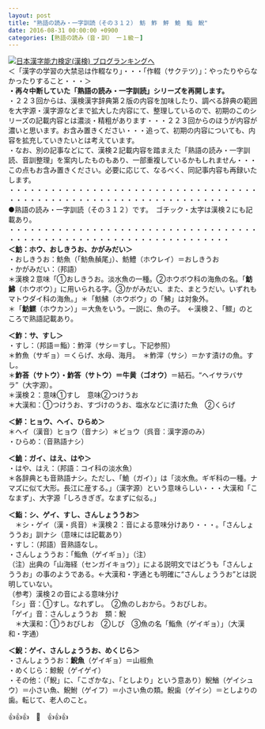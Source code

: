 ```yaml
---
layout: post
title: "熟語の読み・一字訓読（その３１２）　魴　鮓　鮃　鮠　鮨　鯢"
date: 2016-08-31 00:00:00 +0900
categories: [熟語の読み（音・訓）　ー１級－]
---
```


[![](/syuusyuu9701/assets/images/熟語の読み・一字訓読（その３１２）-魴-鮓-鮃-鮠-鮨-鯢-br_c_3028_1.gif)](http://blog.with2.net/link.php?1659096:3028 "日本漢字能力検定(漢検) ブログランキングへ")[日本漢字能力検定(漢検) ブログランキングへ](http://blog.with2.net/link.php?1659096:3028)  
＜「漢字の学習の大禁忌は作輟なり」・・・「作輟（サクテツ）」：やったりやらなかったりすること・・・＞  
**・再々中断していた「熟語の読み・一字訓読」シリーズを再開します。**  
・２２３回からは、漢検漢字辞典第２版の内容を加味したり、調べる辞典の範囲を大字源・漢字源などまで拡大した内容にて、整理しているので、初期のこのシリーズの記載内容とは濃淡・精粗があります・・・２２３回からのほうが内容が濃いと思います。お含み置きください・・・追って、初期の内容についても、内容を拡充していきたいとは考えています。  
・なお、別の記事などにて、漢検２記載内容を踏まえた「熟語の読み・一字訓読、音訓整理」を案内したものもあり、一部重複しているかもしれません・・・この点もお含み置きください。必要に応じて、なるべく、同記事内容も再録いたします。  
・・・・・・・・・・・・・・・・・・・・・・・・・・・・・・・・・・・・・・・・・・・・・・・・・・・・・・・・・・・・・・・・・・・・  
●熟語の読み・一字訓読（その３１２）です。　ゴチック・太字は漢検２にも記載あり。  
・・・・・・・・・・・・・・・・・・・・・・・・・・・・・・・・・・・・・・・・・・・・・・・・・・・・・・・・・・・・・・・・・・・・  
**＜魴：ホウ、おしきうお、かがみだい＞**  
・おしきうお：魴魚（「魴魚赬尾」）、魴鱧（ホウレイ）＝おしきうお  
・かがみだい：（邦語）  
＊漢検２意味「①おしきうお。淡水魚の一種。②ホウボウ科の海魚の名。「**魴鮄**（ホウボウ）」に用いられる字。③かがみだい、また、まとうだい。いずれもマトウダイ科の海魚。」＊「魴鮄（ホウボウ」の「鮄」は対象外。  
＊「**魴鰥**（ホウカン）」＝大魚をいう。一説に、魚の子。　←漢検２、「鰥」のところで熟語記載あり。  
  
**＜鮓：サ、すし＞**  
・すし：（邦語＝鮨）：鮓滓（サシ＝すし。下記参照）  
＊鮓魚（サギョ）＝くらげ、水母、海月。　＊鮓滓（サシ）＝かす漬けの魚。すし。  
＊**鮓荅（サトウ）・鮓答（サトウ）＝牛黄（ゴオウ）**＝結石。“ヘイサラバサラ”（大字源）。  
＊漢検２：意味①すし　意味②つけうお  
＊大漢和：①つけうお、すづけのうお、塩水などに漬けた魚　②くらげ  
  
**＜鮃：ヒョウ、ヘイ、ひらめ＞**  
＊ヘイ（漢音）ヒョウ（音ナシ）＊ビョウ（呉音：漢字源のみ）  
・ひらめ：（音熟語ナシ）  
  
**＜鮠：ガイ、はえ、はや＞**　  
・はや、はえ：（邦語：コイ科の淡水魚）  
＊各辞典とも音熟語ナシ。ただし、「鮠（ガイ）」は「淡水魚。ギギ科の一種。ナマズに似て大形。長江に産する。」（漢字源）という意味らしい・・・大漢和「こなまず」、大字源「しろきぎぎ。なまずに似る。」  
  
**＜鮨：シ、ゲイ、すし、さんしょううお＞**  
　＊シ・ゲイ（漢・呉音）＊漢検２：音による意味分けあり・・・。「さんしょううお」訓ナシ（意味には記載あり）  
・すし：（邦語）音熟語なし。  
・さんしょううお：「鮨魚（ゲイギョ）」（注）  
（注）出典の「山海経（センガイキョウ）」による説明文ではどうも「さんしょううお」の事のようである。←大漢和・字通とも明確に“さんしょううお”とは説明していない。  
（参考）漢検２の音による意味分け  
「シ」音：①すし。なれずし。　②魚のしおから。うおびしお。  
「ゲイ」音：さんしょううお　類：鯢  
　＊大漢和：①うおびしお　②しび　③魚の名「鮨魚（ゲイギョ）」（大漢和・字通）  
  
**＜鯢：ゲイ、さんしょううお、めくじら＞**  
・さんしょううお：**鯢魚**（ゲイギョ）＝山椒魚  
・めくじら：鯨鯢（ゲイゲイ）  
・その他：（「鯢」に、「こざかな」、「としより」という意あり）鯢鰌（ゲイシュウ）＝小さい魚、鯢鮒（ゲイフ）＝小さい魚の類。鯢歯（ゲイシ）＝としよりの歯。転じて、老人のこと。  
  
👍👍👍　🐒　👍👍👍  